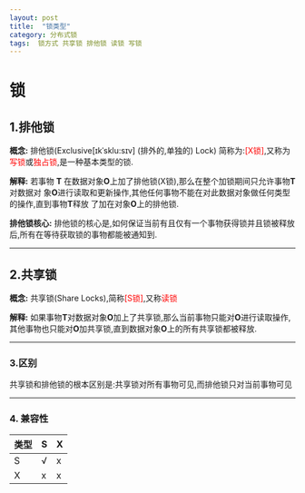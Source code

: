 ```yaml
---
layout: post
title:  "锁类型"
category: 分布式锁
tags:  锁方式 共享锁 排他锁 读锁 写锁
---
```



# 锁

## 1.排他锁

**概念:**	排他锁(Exclusive[ɪkˈsklu:sɪv] (排外的,单独的) Lock) 简称为:<font color="red">[X锁]</font>,又称为<font color="red">写锁</font>或<font color="red">独占锁</font>,是一种基本类型的锁.


**解释:**	若事物 **T** 在数据对象**O**上加了排他锁(X锁),那么在整个加锁期间只允许事物**T**对数据对
象**O**进行读取和更新操作,其他任何事物不能在对此数据对象做任何类型的操作,直到事物**T**释放
了加在对象**O**上的排他锁.


**排他锁核心:**	 排他锁的核心是,如何保证当前有且仅有一个事物获得锁并且锁被释放后,所有在等待获取锁的事物都能被通知到.

---

## 2.共享锁

**概念:**	共享锁(Share Locks),简称<font color="red">[S锁]</font>,又称<font color="red">读锁</font>

**解释:** 	如果事物**T**对数据对象**O**加上了共享锁,那么当前事物只能对**O**进行读取操作,其他事物也只能对**O**加共享锁,直到数据对象**O**上的所有共享锁都被释放.


---

### 3.区别

共享锁和排他锁的根本区别是:共享锁对所有事物可见,而排他锁只对当前事物可见 


---

### 4. 兼容性

类型 |	 S 	|	X 	
-----|------|------
  S  |   √  |   x 
  X  |   x  |   x


